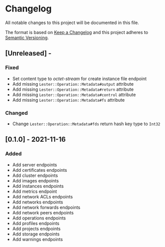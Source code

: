 # Changelog

All notable changes to this project will be documented in this file.

The format is based on [Keep a Changelog](http://keepachangelog.com/en/1.0.0/)
and this project adheres to [Semantic Versioning](http://semver.org/spec/v2.0.0.html).

## [Unreleased] - 

### Fixed
- Set content type to *octet-stream* for create instance file endpoint
- Add missing `Lester::Operation::Metadata#output` attribute
- Add missing `Lester::Operation::Metadata#return` attribute
- Add missing `Lester::Operation::Metadata#control` attribute
- Add missing `Lester::Operation::Metadata#fs` attribute

### Changed
- Change `Lester::Operation::Metadata#fds` return hash key type to `Int32`

## [0.1.0] - 2021-11-16

### Added
- Add server endpoints
- Add certificates endpoints
- Add cluster endpoints
- Add images endpoints
- Add instances endpoints
- Add metrics endpoint
- Add network ACLs endpoints
- Add networks endpoints
- Add network forwards endpoints
- Add network peers endpoints
- Add operations endpoints
- Add profiles endpoints
- Add projects endpoints
- Add storage endpoints
- Add warnings endpoints
